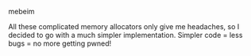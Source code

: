 mebeim

All these complicated memory allocators only give me headaches, so I decided to go with a much simpler implementation. Simpler code = less bugs = no more getting pwned!
